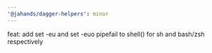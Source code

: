 ```yaml
---
'@jahands/dagger-helpers': minor
---
```


feat: add set -eu and set -euo pipefail to shell() for sh and bash/zsh respectively
